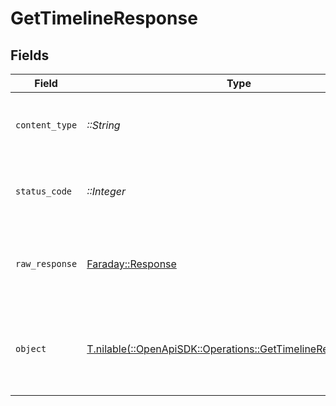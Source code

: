 # GetTimelineResponse


## Fields

| Field                                                                                                              | Type                                                                                                               | Required                                                                                                           | Description                                                                                                        |
| ------------------------------------------------------------------------------------------------------------------ | ------------------------------------------------------------------------------------------------------------------ | ------------------------------------------------------------------------------------------------------------------ | ------------------------------------------------------------------------------------------------------------------ |
| `content_type`                                                                                                     | *::String*                                                                                                         | :heavy_check_mark:                                                                                                 | HTTP response content type for this operation                                                                      |
| `status_code`                                                                                                      | *::Integer*                                                                                                        | :heavy_check_mark:                                                                                                 | HTTP response status code for this operation                                                                       |
| `raw_response`                                                                                                     | [Faraday::Response](https://www.rubydoc.info/gems/faraday/Faraday/Response)                                        | :heavy_check_mark:                                                                                                 | Raw HTTP response; suitable for custom response parsing                                                            |
| `object`                                                                                                           | [T.nilable(::OpenApiSDK::Operations::GetTimelineResponseBody)](../../models/operations/gettimelineresponsebody.md) | :heavy_minus_sign:                                                                                                 | Unauthorized - Returned if the X-Plex-Token is missing from the header or query.                                   |